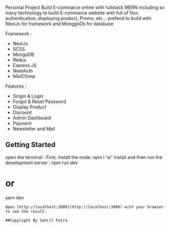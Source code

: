 Personal Project Build E-commarce online with fullstack MERN
including so many technology to build E-commarce website with full of fitur, authentication, displaying product, Promo, etc... 
prefend to build with NextJs for framework and MonggoDb for database

Framework : 
- NextJs
- SCSS
- MongoDB
- Redux
- Express JS
- NextAuth
- MailChimp

Features : 
- Singin & Login
- Forgot & Reset Password
- Display Product
- Discount
- Admin Dashboard
- Payment 
- Newsletter and Mail 

## Getting Started
open the terminal  :
First, install the node:
npm i 'or' install 
and then run the development server : 
npm run dev
# or
yarn dev
```
Open [http://localhost:3000](http://localhost:3000) with your browser to see the result.

##Copyright By Sahril Putra

